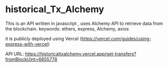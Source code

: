 # historical_Tx_Alchemy
This is an API written in javascript , uses Alchemy API to retrieve data from the blockchain.
keywords: ethers, express, Alchemy, axios

it is publicly deployed using Vercel (https://vercel.com/guides/using-express-with-vercel)

API URL: https://historicaltxalchemy.vercel.app/get-transfers?fromBlockUint=6855778
